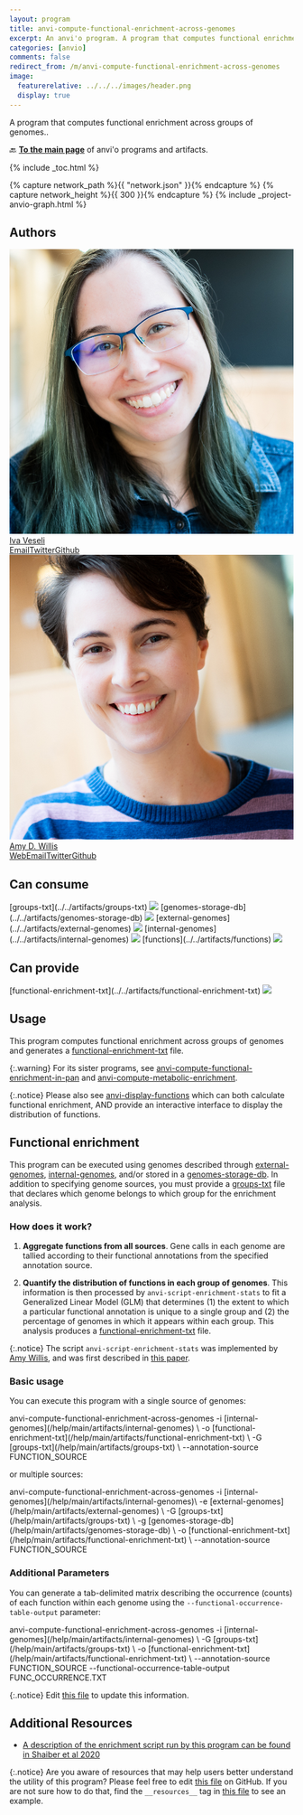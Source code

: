 ```yaml
---
layout: program
title: anvi-compute-functional-enrichment-across-genomes
excerpt: An anvi'o program. A program that computes functional enrichment across groups of genomes.
categories: [anvio]
comments: false
redirect_from: /m/anvi-compute-functional-enrichment-across-genomes
image:
  featurerelative: ../../../images/header.png
  display: true
---
```


A program that computes functional enrichment across groups of genomes..

🔙 **[To the main page](../../)** of anvi'o programs and artifacts.


{% include _toc.html %}
<div id="svg" class="subnetwork"></div>
{% capture network_path %}{{ "network.json" }}{% endcapture %}
{% capture network_height %}{{ 300 }}{% endcapture %}
{% include _project-anvio-graph.html %}


## Authors

<div class="anvio-person"><div class="anvio-person-info"><div class="anvio-person-photo"><img class="anvio-person-photo-img" src="../../images/authors/ivagljiva.jpg" /></div><div class="anvio-person-info-box"><a href="/people/ivagljiva" target="_blank"><span class="anvio-person-name">Iva Veseli</span></a><div class="anvio-person-social-box"><a href="mailto:iva.veseli@gmail.com" class="person-social" target="_blank"><i class="fa fa-fw fa-envelope-square"></i>Email</a><a href="http://twitter.com/ivaglj1va" class="person-social" target="_blank"><i class="fa fa-fw fa-twitter-square"></i>Twitter</a><a href="http://github.com/ivagljiva" class="person-social" target="_blank"><i class="fa fa-fw fa-github"></i>Github</a></div></div></div></div>

<div class="anvio-person"><div class="anvio-person-info"><div class="anvio-person-photo"><img class="anvio-person-photo-img" src="../../images/authors/adw96.jpg" /></div><div class="anvio-person-info-box"><a href="/people/adw96" target="_blank"><span class="anvio-person-name">Amy D. Willis</span></a><div class="anvio-person-social-box"><a href="http://statisticaldiversitylab.com/team/amy-willis" class="person-social" target="_blank"><i class="fa fa-fw fa-home"></i>Web</a><a href="mailto:adwillis@uw.edu" class="person-social" target="_blank"><i class="fa fa-fw fa-envelope-square"></i>Email</a><a href="http://twitter.com/AmyDWillis" class="person-social" target="_blank"><i class="fa fa-fw fa-twitter-square"></i>Twitter</a><a href="http://github.com/adw96" class="person-social" target="_blank"><i class="fa fa-fw fa-github"></i>Github</a></div></div></div></div>



## Can consume


<p style="text-align: left" markdown="1"><span class="artifact-r">[groups-txt](../../artifacts/groups-txt) <img src="../../images/icons/TXT.png" class="artifact-icon-mini" /></span> <span class="artifact-r">[genomes-storage-db](../../artifacts/genomes-storage-db) <img src="../../images/icons/DB.png" class="artifact-icon-mini" /></span> <span class="artifact-r">[external-genomes](../../artifacts/external-genomes) <img src="../../images/icons/TXT.png" class="artifact-icon-mini" /></span> <span class="artifact-r">[internal-genomes](../../artifacts/internal-genomes) <img src="../../images/icons/TXT.png" class="artifact-icon-mini" /></span> <span class="artifact-r">[functions](../../artifacts/functions) <img src="../../images/icons/CONCEPT.png" class="artifact-icon-mini" /></span></p>


## Can provide


<p style="text-align: left" markdown="1"><span class="artifact-p">[functional-enrichment-txt](../../artifacts/functional-enrichment-txt) <img src="../../images/icons/TXT.png" class="artifact-icon-mini" /></span></p>


## Usage


This program computes functional enrichment across groups of genomes and generates a <span class="artifact-n">[functional-enrichment-txt](/help/main/artifacts/functional-enrichment-txt)</span> file.

{:.warning}
For its sister programs, see <span class="artifact-p">[anvi-compute-functional-enrichment-in-pan](/help/main/programs/anvi-compute-functional-enrichment-in-pan)</span> and <span class="artifact-p">[anvi-compute-metabolic-enrichment](/help/main/programs/anvi-compute-metabolic-enrichment)</span>.

{:.notice}
Please also see <span class="artifact-p">[anvi-display-functions](/help/main/programs/anvi-display-functions)</span> which can both calculate functional enrichment, AND provide an interactive interface to display the distribution of functions.

## Functional enrichment

This program can be executed using genomes described through <span class="artifact-n">[external-genomes](/help/main/artifacts/external-genomes)</span>, <span class="artifact-n">[internal-genomes](/help/main/artifacts/internal-genomes)</span>, and/or stored in a <span class="artifact-n">[genomes-storage-db](/help/main/artifacts/genomes-storage-db)</span>. In addition to specifying genome sources, you must provide a <span class="artifact-n">[groups-txt](/help/main/artifacts/groups-txt)</span> file that declares which genome belongs to which group for the enrichment analysis.

### How does it work?

1. **Aggregate functions from all sources**. Gene calls in each genome are tallied according to their functional annotations from the specified annotation source.

2. **Quantify the distribution of functions in each group of genomes**. This information is then processed by `anvi-script-enrichment-stats` to fit a Generalized Linear Model (GLM) that determines (1) the extent to which a particular functional annotation is unique to a single group and (2) the percentage of genomes in which it appears within each group. This analysis produces a <span class="artifact-n">[functional-enrichment-txt](/help/main/artifacts/functional-enrichment-txt)</span> file.

{:.notice}
The script `anvi-script-enrichment-stats` was implemented by [Amy Willis](https://github.com/adw96), and was first described in [this paper](https://doi.org/10.1186/s13059-020-02195-w).


### Basic usage

You can execute this program with a single source of genomes:

<div class="codeblock" markdown="1">
anvi&#45;compute&#45;functional&#45;enrichment&#45;across&#45;genomes &#45;i <span class="artifact&#45;n">[internal&#45;genomes](/help/main/artifacts/internal&#45;genomes)</span> \
                                                  &#45;o <span class="artifact&#45;n">[functional&#45;enrichment&#45;txt](/help/main/artifacts/functional&#45;enrichment&#45;txt)</span> \
                                                  &#45;G <span class="artifact&#45;n">[groups&#45;txt](/help/main/artifacts/groups&#45;txt)</span> \
                                                  &#45;&#45;annotation&#45;source FUNCTION_SOURCE
</div>

or multiple sources:

<div class="codeblock" markdown="1">
anvi&#45;compute&#45;functional&#45;enrichment&#45;across&#45;genomes &#45;i <span class="artifact&#45;n">[internal&#45;genomes](/help/main/artifacts/internal&#45;genomes)</span>\
                                                  &#45;e <span class="artifact&#45;n">[external&#45;genomes](/help/main/artifacts/external&#45;genomes)</span> \
                                                  &#45;G <span class="artifact&#45;n">[groups&#45;txt](/help/main/artifacts/groups&#45;txt)</span> \
                                                  &#45;g <span class="artifact&#45;n">[genomes&#45;storage&#45;db](/help/main/artifacts/genomes&#45;storage&#45;db)</span> \
                                                  &#45;o <span class="artifact&#45;n">[functional&#45;enrichment&#45;txt](/help/main/artifacts/functional&#45;enrichment&#45;txt)</span> \
                                                  &#45;&#45;annotation&#45;source FUNCTION_SOURCE
</div>

### Additional Parameters

You can generate a tab-delimited matrix describing the occurrence (counts) of each function within each genome using the `--functional-occurrence-table-output` parameter:

<div class="codeblock" markdown="1">
anvi&#45;compute&#45;functional&#45;enrichment&#45;across&#45;genomes &#45;i <span class="artifact&#45;n">[internal&#45;genomes](/help/main/artifacts/internal&#45;genomes)</span> \
                                                  &#45;G <span class="artifact&#45;n">[groups&#45;txt](/help/main/artifacts/groups&#45;txt)</span> \
                                                  &#45;o <span class="artifact&#45;n">[functional&#45;enrichment&#45;txt](/help/main/artifacts/functional&#45;enrichment&#45;txt)</span> \
                                                  &#45;&#45;annotation&#45;source FUNCTION_SOURCE
                                                  &#45;&#45;functional&#45;occurrence&#45;table&#45;output FUNC_OCCURRENCE.TXT
</div>


{:.notice}
Edit [this file](https://github.com/merenlab/anvio/tree/master/anvio/docs/programs/anvi-compute-functional-enrichment-across-genomes.md) to update this information.


## Additional Resources


* [A description of the enrichment script run by this program can be found in Shaiber et al 2020](https://genomebiology.biomedcentral.com/articles/10.1186/s13059-020-02195-w)


{:.notice}
Are you aware of resources that may help users better understand the utility of this program? Please feel free to edit [this file](https://github.com/merenlab/anvio/tree/master/bin/anvi-compute-functional-enrichment-across-genomes) on GitHub. If you are not sure how to do that, find the `__resources__` tag in [this file](https://github.com/merenlab/anvio/blob/master/bin/anvi-interactive) to see an example.
